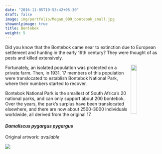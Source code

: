 ```yaml
---
date: "2016-11-05T19:53:42+05:30"
draft: false
image: img/portfolio/Megan_009_bontebok_small.jpg
showonlyimage: true
title: Bontebok
weight: 5
---
```


Did you know that the Bontebok came near to extinction due to European settlement and hunting in the early 19th century? They were thought of as pests and killed extensively. 
<!--more-->

<img style="float: right; width:20%;" src="/img/sanparks.jpeg">

Fortunately, an isolated population was protected on a private farm. Then, in 1931, 17 members of this population were translocated to establish Bontebok National Park, where their numbers started to recover. 

Bontebok National Park is the smallest of South Africa’s 20 national parks, and can only support about 200 bontebok. Over the years, the park’s surplus have been translocated elsewhere, and there are now about 2500-3000 individuals worldwide, all derived from the original 17. 

#### *Damaliscus pygargus pygargus*
Original artwork: *available*

![][1]

[1]: /img/portfolio/Megan_009_bontebok.png
